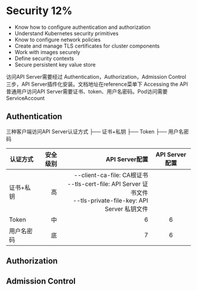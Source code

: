 # Security 12%
- Know how to configure authentication and authorization
- Understand Kubernetes security primitives
- Know to configure network policies
- Create and manage TLS certificates for cluster components
- Work with images securely
- Define security contexts
- Secure persistent key value store

访问API Server需要经过 Authentication，Authorization，Admission Control 三步，API Server插件化安装。文档地址在reference菜单下 Accessing the API
普通用户访问API Server需要证书、token、用户名密码。Pod访问需要ServiceAccount


## Authentication

三种客户端访问API Server认证方式
├── 证书+私钥
├── Token
├── 用户名密码

| 认证方式   | 安全级别    |  API Server配置  |    API Server配置  | 
| --------   | -----:  | -----: | :----: |
| 证书+私钥  | 高      |  --client-ca-file: CA根证书 <br> --tls-cert-file: API Server 证书文件 <br> --tls-private-file-key: API Server 私钥文件|
| Token     | 中      |   6    | 6    |
| 用户名密码  | 底      |   7    | 6    |


## Authorization

## Admission Control
